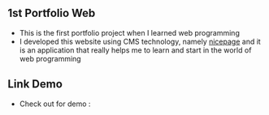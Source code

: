 ## 1st Portfolio Web
- This is the first portfolio project when I learned web programming
- I developed this website using CMS technology, namely [nicepage](https://nicepage.com/) and it is an application that really helps me to learn and start in the world of web programming
## Link Demo
- Check out for demo : 
